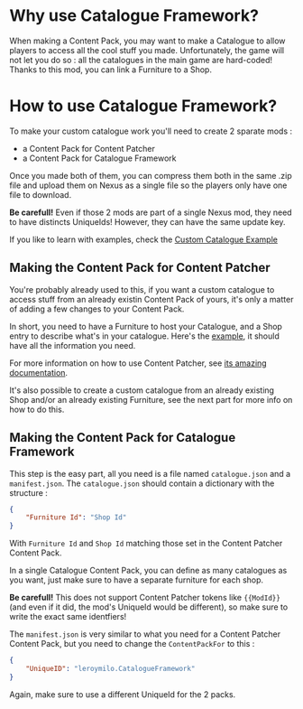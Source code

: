 # Why use Catalogue Framework?

When making a Content Pack, you may want to make a Catalogue to allow players to access all the cool stuff you made.
Unfortunately, the game will not let you do so : all the catalogues in the main game are hard-coded!
Thanks to this mod, you can link a Furniture to a Shop.

# How to use Catalogue Framework?

To make your custom catalogue work you'll need to create 2 sparate mods :
- a Content Pack for Content Patcher
- a Content Pack for Catalogue Framework

Once you made both of them, you can compress them both in the same .zip file and upload them on Nexus as a single file so the players only have one file to download.

**Be carefull!** Even if those 2 mods are part of a single Nexus mod, they need to have distincts UniqueIds! However, they can have the same update key.

If you like to learn with examples, check the [Custom Catalogue Example](https://github.com/Leroymilo/Catalogue-Framework/tree/main/CatalogueFramework/example)

## Making the Content Pack for Content Patcher

You're probably already used to this, if you want a custom catalogue to access stuff from an already existin Content Pack of yours, it's only a matter of adding a few changes to your Content Pack.

In short, you need to have a Furniture to host your Catalogue, and a Shop entry to describe what's in your catalogue.
Here's the [example](https://github.com/Leroymilo/Catalogue-Framework/tree/main/CatalogueFramework/example/[CP]%20Custom%20Catalogue%20Example/content.json), it should have all the information you need.

For more information on how to use Content Patcher, see [its amazing documentation](https://github.com/Pathoschild/StardewMods/blob/develop/ContentPatcher/docs/README.md).

It's also possible to create a custom catalogue from an already existing Shop and/or an already existing Furniture, see the next part for more info on how to do this.

## Making the Content Pack for Catalogue Framework

This step is the easy part, all you need is a file named `catalogue.json` and a `manifest.json`.
The `catalogue.json` should contain a dictionary with the structure :
```json
{
	"Furniture Id": "Shop Id"
}
```
With `Furniture Id` and `Shop Id` matching those set in the Content Patcher Content Pack.

In a single Catalogue Content Pack, you can define as many catalogues as you want, just make sure to have a separate furniture for each shop.

**Be carefull!** This does not support Content Patcher tokens like `{{ModId}}` (and even if it did, the mod's UniqueId would be different), so make sure to write the exact same identfiers!

The `manifest.json` is very similar to what you need for a Content Patcher Content Pack, but you need to change the `ContentPackFor` to this :
```json
{
	"UniqueID": "leroymilo.CatalogueFramework"
}
```

Again, make sure to use a different UniqueId for the 2 packs.